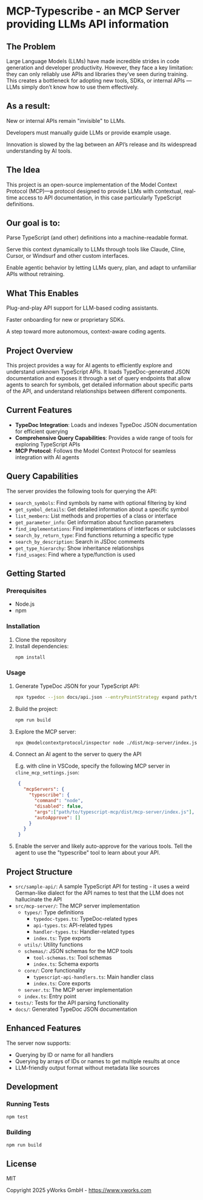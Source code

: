 # MCP-Typescribe - an MCP Server providing LLMs API information

## The Problem
Large Language Models (LLMs) have made incredible strides in code generation and developer productivity. However, they face a key limitation: they can only reliably use APIs and libraries they’ve seen during training. This creates a bottleneck for adopting new tools, SDKs, or internal APIs — LLMs simply don’t know how to use them effectively.

## As a result:

New or internal APIs remain "invisible" to LLMs.

Developers must manually guide LLMs or provide example usage.

Innovation is slowed by the lag between an API’s release and its widespread understanding by AI tools.

## The Idea
This project is an open-source implementation of the Model Context Protocol (MCP)—a protocol designed to provide LLMs with contextual, real-time access to API documentation, in this case particularly TypeScript definitions.

## Our goal is to:

Parse TypeScript (and other) definitions into a machine-readable format.

Serve this context dynamically to LLMs through tools like Claude, Cline, Cursor, or Windsurf and other custom interfaces.

Enable agentic behavior by letting LLMs query, plan, and adapt to unfamiliar APIs without retraining.

## What This Enables

Plug-and-play API support for LLM-based coding assistants.

Faster onboarding for new or proprietary SDKs.

A step toward more autonomous, context-aware coding agents.

## Project Overview

This project provides a way for AI agents to efficiently explore and understand unknown TypeScript APIs. It loads TypeDoc-generated JSON documentation and exposes it through a set of query endpoints that allow agents to search for symbols, get detailed information about specific parts of the API, and understand relationships between different components.

## Current Features

- **TypeDoc Integration**: Loads and indexes TypeDoc JSON documentation for efficient querying
- **Comprehensive Query Capabilities**: Provides a wide range of tools for exploring TypeScript APIs
- **MCP Protocol**: Follows the Model Context Protocol for seamless integration with AI agents

## Query Capabilities

The server provides the following tools for querying the API:

- `search_symbols`: Find symbols by name with optional filtering by kind
- `get_symbol_details`: Get detailed information about a specific symbol
- `list_members`: List methods and properties of a class or interface
- `get_parameter_info`: Get information about function parameters
- `find_implementations`: Find implementations of interfaces or subclasses
- `search_by_return_type`: Find functions returning a specific type
- `search_by_description`: Search in JSDoc comments
- `get_type_hierarchy`: Show inheritance relationships
- `find_usages`: Find where a type/function is used

## Getting Started

### Prerequisites

- Node.js
- npm

### Installation

1. Clone the repository
2. Install dependencies:
   ```bash
   npm install
   ```

### Usage

1. Generate TypeDoc JSON for your TypeScript API:
   ```bash
   npx typedoc --json docs/api.json --entryPointStrategy expand path/to/your/typescript/files
   ```

2. Build the project:
   ```bash
   npm run build
   ```

3. Explore the MCP server:
   ```bash
   npx @modelcontextprotocol/inspector node ./dist/mcp-server/index.js docs/api.json
   ```

4. Connect an AI agent to the server to query the API

   E.g. with cline in VSCode, specify the following MCP server in `cline_mcp_settings.json`:

   ```json
    {
      "mcpServers": {
        "typescribe": {
          "command": "node",
          "disabled": false,
          "args":["path/to/typescript-mcp/dist/mcp-server/index.js"],
          "autoApprove": []
        }
      }
    }
    ```
5. Enable the server and likely auto-approve for the various tools. Tell the agent to use the "typescribe" tool to learn about your API.

## Project Structure

- `src/sample-api/`: A sample TypeScript API for testing - it uses a weird German-like dialect for the API names to test that the LLM does not hallucinate the API 
- `src/mcp-server/`: The MCP server implementation
  - `types/`: Type definitions
    - `typedoc-types.ts`: TypeDoc-related types
    - `api-types.ts`: API-related types
    - `handler-types.ts`: Handler-related types
    - `index.ts`: Type exports
  - `utils/`: Utility functions
  - `schemas/`: JSON schemas for the MCP tools
    - `tool-schemas.ts`: Tool schemas
    - `index.ts`: Schema exports
  - `core/`: Core functionality
    - `typescript-api-handlers.ts`: Main handler class
    - `index.ts`: Core exports
  - `server.ts`: The MCP server implementation
  - `index.ts`: Entry point
- `tests/`: Tests for the API parsing functionality
- `docs/`: Generated TypeDoc JSON documentation

## Enhanced Features

The server now supports:

- Querying by ID or name for all handlers
- Querying by arrays of IDs or names to get multiple results at once
- LLM-friendly output format without metadata like sources

## Development

### Running Tests

```bash
npm test
```

### Building

```bash
npm run build
```

## License

MIT


Copyright 2025 yWorks GmbH - https://www.yworks.com
